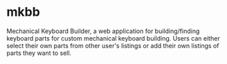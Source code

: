 # mkbb
Mechanical Keyboard Builder, a web application for building/finding keyboard parts for custom mechanical keyboard building. Users can either select their own parts from other user's listings or add their own listings of parts they want to sell. 
